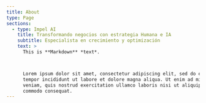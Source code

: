 ```yaml
---
title: About
type: Page
sections:
  - type: Impel AI
    title: Transformando negocios con estrategia Humana e IA
    subtitle: Especialista en crecimiento y optimización
    text: >
      This is **Markdown** *text*.



      Lorem ipsum dolor sit amet, consectetur adipiscing elit, sed do eiusmod
      tempor incididunt ut labore et dolore magna aliqua. Ut enim ad minim
      veniam, quis nostrud exercitation ullamco laboris nisi ut aliquip ex ea
      commodo consequat.
---
```

